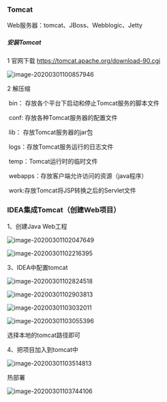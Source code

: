 ### Tomcat

Web服务器：tomcat、JBoss、Webblogic、Jetty

##### 安装Tomcat

1 官网下载  https://tomcat.apache.org/download-90.cgi

![image-20200301100857946](https:\\github.com\Em-yang\JavaWeb\img\image-20200301100857946.png)

2 解压缩

​	bin： 存放各个平台下启动和停止Tomcat服务的脚本文件

​	conf: 存放各种Tomcat服务器的配置文件

​	lib： 存放Tomcat服务器的jar包

​	logs：存放Tomcat服务运行的日志文件

​	temp：Tomcat运行时的临时文件

​	webapps：存放客户端允许访问的资源（java程序）

​	work:存放Tomcat将JSP转换之后的Servlet文件



### IDEA集成Tomcat（创建Web项目）

1、创建Java Web工程

![image-20200301102047649](E:\笔记\img\image-20200301102047649.png)

![image-20200301102216395](E:\笔记\img\image-20200301102216395.png)

3、IDEA中配置tomcat

![image-20200301102824518](E:\笔记\img\image-20200301102824518.png)

![image-20200301102903813](E:\笔记\img\image-20200301102903813.png)

![image-20200301103032011](E:\笔记\img\image-20200301103032011.png)

![image-20200301103055396](E:\笔记\img\image-20200301103055396.png)

选择本地的tomcat路径即可

4、把项目加入到tomcat中

![image-20200301103514813](E:\笔记\img\image-20200301103514813.png)

热部署

![image-20200301103744106](E:\笔记\img\image-20200301103744106.png)


